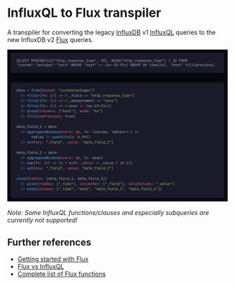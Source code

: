 # InfluxQL to Flux transpiler

A transpiler for converting the legacy [InfluxDB](https://www.influxdata.com/products/influxdb/) v1 [InfluxQL](https://docs.influxdata.com/influxdb/v1.8/query_language/) queries to the new InfluxDB v2 [Flux](https://docs.influxdata.com/influxdb/latest/query-data/get-started/) queries.

![screenshot](docs/screenshot.png)

*Note: Some InfluxQL functions/clauses and especially subqueries are currently not supported!*

## Further references

- [Getting started with Flux](https://docs.influxdata.com/influxdb/latest/query-data/get-started/)
- [Flux vs InfluxQL](https://docs.influxdata.com/influxdb/v1.8/flux/flux-vs-influxql/)
- [Complete list of Flux functions](https://docs.influxdata.com/flux/v0.x/stdlib/all-functions/)